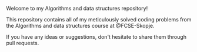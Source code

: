 Welcome to my Algorithms and data structures repository!

This repository contains all of my meticulously solved coding problems from the Algorithms and data structures course at @FCSE-Skopje.

If you have any ideas or suggestions, don't hesitate to share them through pull requests.
